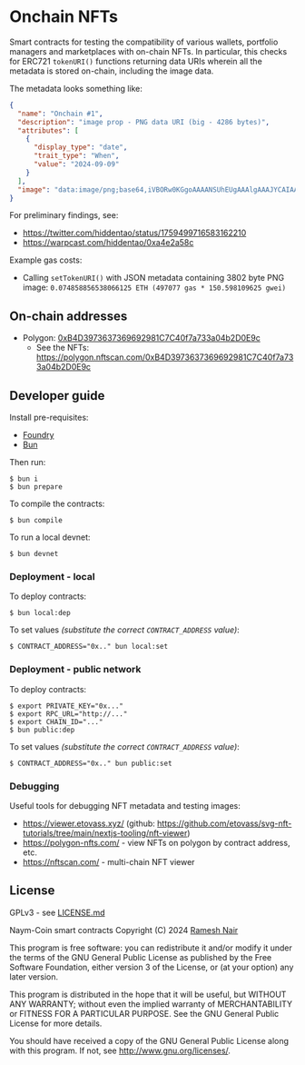 # Onchain NFTs

Smart contracts for testing the compatibility of various wallets, portfolio managers and marketplaces with on-chain NFTs. In particular, this checks for ERC721 `tokenURI()` functions returning data URIs wherein all the metadata is stored on-chain, including the image data.

The metadata looks something like:

```json
{
  "name": "Onchain #1",
  "description": "image prop - PNG data URI (big - 4286 bytes)",
  "attributes": [
    {
      "display_type": "date",
      "trait_type": "When",
      "value": "2024-09-09"
    }
  ],
  "image": "data:image/png;base64,iVBORw0KGgoAAAANSUhEUgAAAlgAAAJYCAIAAAAxBA+LAAAK2UlEQVR4nOzXvasQ1B/H8d8VxeHX0D... (3802 bytes total)"
}
```

For preliminary findings, see:

* https://twitter.com/hiddentao/status/1759499716583162210
* https://warpcast.com/hiddentao/0xa4e2a58c

Example gas costs:

* Calling `setTokenURI()` with JSON metadata containing 3802 byte PNG image: `0.074858856538066125 ETH (497077 gas * 150.598109625 gwei)`

## On-chain addresses

* Polygon: [0xB4D3973637369692981C7C40f7a733a04b2D0E9c](https://polygonscan.com/address/0xB4D3973637369692981C7C40f7a733a04b2D0E9c)
  * See the NFTs: https://polygon.nftscan.com/0xB4D3973637369692981C7C40f7a733a04b2D0E9c

## Developer guide

Install pre-requisites:

* [Foundry](https://book.getfoundry.sh/)
* [Bun](https://bun.sh/)

Then run:

```shell
$ bun i
$ bun prepare
```

To compile the contracts:

```shell
$ bun compile
```

To run a local devnet:

```shell
$ bun devnet
```

### Deployment - local

To deploy contracts:

```shell
$ bun local:dep
```

To set values _(substitute the correct `CONTRACT_ADDRESS` value)_:

```shell
$ CONTRACT_ADDRESS="0x.." bun local:set
```

### Deployment - public network

To deploy contracts:

```shell
$ export PRIVATE_KEY="0x..."
$ export RPC_URL="http://..."
$ export CHAIN_ID="..."
$ bun public:dep
```

To set values _(substitute the correct `CONTRACT_ADDRESS` value)_:

```shell
$ CONTRACT_ADDRESS="0x.." bun public:set
```

### Debugging

Useful tools for debugging NFT metadata and testing images:

* https://viewer.etovass.xyz/ (github: https://github.com/etovass/svg-nft-tutorials/tree/main/nextjs-tooling/nft-viewer)
* https://polygon-nfts.com/ - view NFTs on polygon by contract address, etc.
* https://nftscan.com/ - multi-chain NFT viewer

## License

GPLv3 - see [LICENSE.md](LICENSE.md)

Naym-Coin smart contracts
Copyright (C) 2024  [Ramesh Nair](https://hiddentao.com)

This program is free software: you can redistribute it and/or modify
it under the terms of the GNU General Public License as published by
the Free Software Foundation, either version 3 of the License, or
(at your option) any later version.

This program is distributed in the hope that it will be useful,
but WITHOUT ANY WARRANTY; without even the implied warranty of
MERCHANTABILITY or FITNESS FOR A PARTICULAR PURPOSE.  See the
GNU General Public License for more details.

You should have received a copy of the GNU General Public License
along with this program.  If not, see <http://www.gnu.org/licenses/>.
